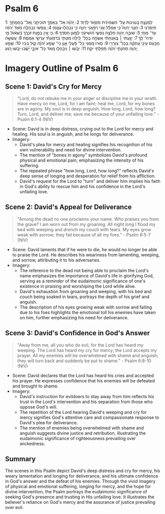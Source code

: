 # Psalm 6
1: לַמְנַצֵּ֣חַ בִּ֭נְגִינוֹת עַֽל־ הַשְּׁמִינִ֗ית מִזְמ֥וֹר לְדָוִֽד׃
2: יְֽהוָ֗ה אַל־ בְּאַפְּךָ֥ תוֹכִיחֵ֑נִי וְֽאַל־ בַּחֲמָתְךָ֥ תְיַסְּרֵֽנִי׃
3: חָנֵּ֥נִי יְהוָה֮ כִּ֤י אֻמְלַ֫ל אָ֥נִי רְפָאֵ֥נִי יְהוָ֑ה כִּ֖י נִבְהֲל֣וּ עֲצָמֽ͏ָי׃
4: וְ֭נַפְשִׁי נִבְהֲלָ֣ה מְאֹ֑ד יְ֝הוָ֗ה עַד־ מָתָֽי׃
5: שׁוּבָ֣ה יְ֭הוָה חַלְּצָ֣ה נַפְשִׁ֑י ה֝וֹשִׁיעֵ֗נִי לְמַ֣עַן חַסְדֶּֽךָ׃
6: כִּ֤י אֵ֣ין בַּמָּ֣וֶת זִכְרֶ֑ךָ בִּ֝שְׁא֗וֹל מִ֣י יֽוֹדֶה־ לָּֽךְ׃
7: יָגַ֤עְתִּי ׀ בְּֽאַנְחָתִ֗י אַשְׂחֶ֣ה בְכָל־ לַ֭יְלָה מִטָּתִ֑י בְּ֝דִמְעָתִ֗י עַרְשִׂ֥י אַמְסֶֽה׃
8: עָֽשְׁשָׁ֣ה מִכַּ֣עַס עֵינִ֑י עָֽ֝תְקָ֗ה בְּכָל־ צוֹרְרָֽי׃
9: ס֣וּרוּ מִ֭מֶּנִּי כָּל־ פֹּ֣עֲלֵי אָ֑וֶן כִּֽי־ שָׁמַ֥ע יְ֝הוָ֗ה ק֣וֹל בִּכְיִֽי׃
10: שָׁמַ֣ע יְ֭הוָה תְּחִנָּתִ֑י יְ֝הוָ֗ה תְּֽפִלָּתִ֥י יִקָּֽח׃
11: יֵבֹ֤שׁוּ ׀ וְיִבָּהֲל֣וּ מְ֭אֹד כָּל־ אֹיְבָ֑י יָ֝שֻׁ֗בוּ יֵבֹ֥שׁוּ רָֽגַע׃

# Imagery Outline of Psalm 6

## Scene 1: David's Cry for Mercy

> "Lord, do not rebuke me in your anger or discipline me in your wrath. Have mercy on me, Lord, for I am faint; heal me, Lord, for my bones are in agony. My soul is in deep anguish. How long, Lord, how long? Turn, Lord, and deliver me; save me because of your unfailing love." - Psalm 6:1-4 (NIV)

- Scene: David is in deep distress, crying out to the Lord for mercy and healing. His soul is in anguish, and he longs for deliverance.
- Imagery:
  - David's plea for mercy and healing signifies his recognition of his own vulnerability and need for divine intervention.
  - The mention of "bones in agony" symbolizes David's profound physical and emotional pain, emphasizing the intensity of his suffering.
  - The repeated phrase "how long, Lord, how long?" reflects David's deep sense of longing and desperation for relief from his affliction.
  - David's request for the Lord to "turn" and deliver him implies his faith in God's ability to rescue him and his confidence in the Lord's unfailing love.

## Scene 2: David's Appeal for Deliverance

> "Among the dead no one proclaims your name. Who praises you from the grave? I am worn out from my groaning. All night long I flood my bed with weeping and drench my couch with tears. My eyes grow weak with sorrow; they fail because of all my foes." - Psalm 6:5-7 (NIV)

- Scene: David laments that if he were to die, he would no longer be able to praise the Lord. He describes his weariness from lamenting, weeping, and sorrow, attributing it to his adversaries.
- Imagery:
  - The reference to the dead not being able to proclaim the Lord's name emphasizes the importance of David's life in glorifying God, serving as a reminder of the eudaimonic significance of one's existence in praising and worshiping the Lord while alive.
  - David's exhaustion from groaning and weeping, with his bed and couch being soaked in tears, portrays the depth of his grief and anguish.
  - The description of his eyes growing weak with sorrow and failing due to his foes highlights the emotional toll his enemies have taken on him, further emphasizing his need for deliverance.

## Scene 3: David's Confidence in God's Answer

> "Away from me, all you who do evil, for the Lord has heard my weeping. The Lord has heard my cry for mercy; the Lord accepts my prayer. All my enemies will be overwhelmed with shame and anguish; they will turn back and suddenly be put to shame." - Psalm 6:8-10 (NIV)

- Scene: David declares that the Lord has heard his cries and accepted his prayer. He expresses confidence that his enemies will be defeated and brought to shame.
- Imagery:
  - David's instruction for evildoers to stay away from him reflects his trust in the Lord's intervention and his separation from those who oppose God's will.
  - The repetition of the Lord hearing David's weeping and cry for mercy signifies God's attentive care and compassionate response to David's plea for deliverance.
  - The mention of enemies being overwhelmed with shame and anguish suggests divine justice and retribution, illustrating the eudaimonic significance of righteousness prevailing over wickedness.

## Summary

The scenes in this Psalm depict David's deep distress and cry for mercy, his weary lamentation and longing for deliverance, and his ultimate confidence in God's answer and the defeat of his enemies. Through the vivid imagery of physical and emotional suffering, longing for mercy, and the hope for divine intervention, the Psalm portrays the eudaimonic significance of seeking God's presence and trusting in His unfailing love. It illustrates the believer's reliance on God's mercy and the assurance of justice prevailing over evil.